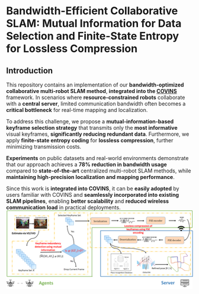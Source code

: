 # Bandwidth-Efficient Collaborative SLAM: Mutual Information for Data Selection and Finite-State Entropy for Lossless Compression
## Introduction

This repository contains an implementation of our **bandwidth-optimized collaborative multi-robot SLAM method**, **integrated into the [COVINS](https://github.com/VIS4ROB/COVINS)** framework. In scenarios where **resource-constrained robots** collaborate with a **central server**, limited communication bandwidth often becomes a **critical bottleneck** for real-time mapping and localization.

To address this challenge, we propose a **mutual-information-based keyframe selection strategy** that transmits only the **most informative** visual keyframes, **significantly reducing redundant data**. Furthermore, we apply **finite-state entropy coding** for **lossless compression**, further minimizing transmission costs.

**Experiments** on public datasets and real-world environments demonstrate that our approach achieves a **78% reduction in bandwidth usage** compared to **state-of-the-art** centralized multi-robot SLAM methods, while **maintaining high-precision localization and mapping performance**.

Since this work is **integrated into COVINS**, it can be **easily adopted** by users familiar with COVINS and **seamlessly incorporated into existing SLAM pipelines**, enabling **better scalability** and **reduced wireless communication load** in practical deployments.
![Syatem overview](docs/Fig1.png)

